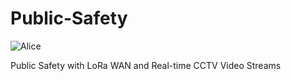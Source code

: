 # Public-Safety
![Alice](https://github.com/adithyaanilkumar/women_safety/workflows/Alice/badge.svg)

Public Safety with LoRa WAN and Real-time CCTV Video Streams
